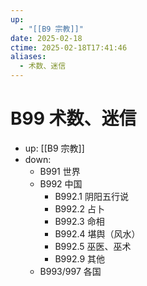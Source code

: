 ```yaml
---
up:
  - "[[B9 宗教]]"
date: 2025-02-18
ctime: 2025-02-18T17:41:46
aliases:
  - 术数、迷信
---
```


# B99 术数、迷信

- up: [[B9 宗教]]
- down:	
	- B991 世界
	- B992 中国
		- B992.1 阴阳五行说
		- B992.2 占卜
		- B992.3 命相
		- B992.4 堪舆（风水）
		- B992.5 巫医、巫术
		- B992.9 其他
	- B993/997 各国
	
